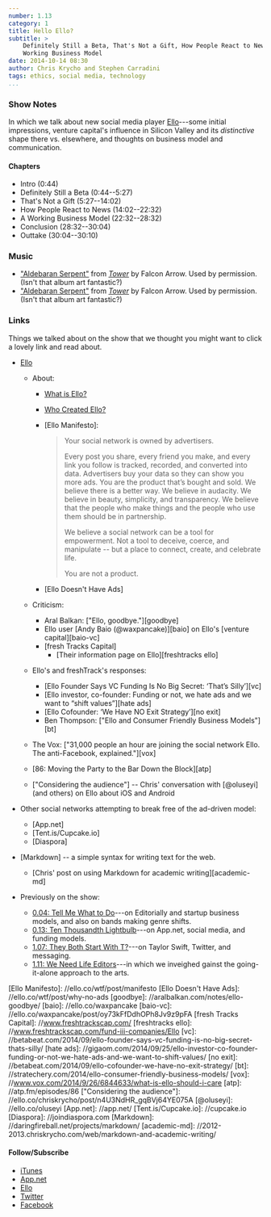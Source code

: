 ```yaml
---
number: 1.13
category: 1
title: Hello Ello?
subtitle: >
    Definitely Still a Beta, That's Not a Gift, How People React to News, A
    Working Business Model
date: 2014-10-14 08:30
author: Chris Krycho and Stephen Carradini
tags: ethics, social media, technology
...
```


### Show Notes

In which we talk about new social media player [Ello]---some initial
impressions, venture capital's influence in Silicon Valley and its *distinctive*
shape there vs. elsewhere, and thoughts on business model and communication.

[Ello]: //ello.co

#### Chapters

  - Intro (0:44)
  - Definitely Still a Beta (0:44--5:27)
  - That's Not a Gift (5:27--14:02)
  - How People React to News (14:02--22:32)
  - A Working Business Model (22:32--28:32)
  - Conclusion (28:32--30:04)
  - Outtake (30:04--30:10)

### Music

  - ["Aldebaran Serpent"] from [_Tower_] by Falcon Arrow. Used by permission.
    (Isn't that album art fantastic?)
  - ["Aldebaran Serpent"] from [_Tower_] by Falcon Arrow. Used by permission.
    (Isn't that album art fantastic?)

["Aldebaran Serpent"]: //falconarrow.bandcamp.com/track/aldebaran-serpent
[_Tower_]: //falconarrow.bandcamp.com/album/tower
["Winning Slowly Theme"]: //soundcloud.com/chriskrycho/winning-slowly

### Links

Things we talked about on the show that we thought you might want to click a
lovely link and read about.

  - [Ello]
      + About:
          * [What is Ello?]
          * [Who Created Ello?]
          * [Ello Manifesto]\:

            > Your social network is owned by advertisers.
            >
            > Every post you share, every friend you make, and every link you
            > follow is tracked, recorded, and converted into data. Advertisers
            > buy your data so they can show you more ads. You are the product
            > that’s bought and sold. We believe there is a better way. We
            > believe in audacity. We believe in beauty, simplicity, and
            > transparency. We believe that the people who make things and the
            > people who use them should be in partnership.
            >
            > We believe a social network can be a tool for empowerment. Not a
            > tool to deceive, coerce, and manipulate -- but a place to connect,
            > create, and celebrate life.
            >
            > You are not a product.

          * [Ello Doesn't Have Ads]

      + Criticism:
          * Aral Balkan: ["Ello, goodbye."][goodbye]
          * Ello user [Andy Baio (@waxpancake)][baio] on Ello's
            [venture capital][baio-vc]
          * [fresh Tracks Capital]
              - [Their information page on Ello][freshtracks ello]

      + Ello's and freshTrack's responses:
          * [Ello Founder Says VC Funding Is No Big Secret: ‘That’s Silly’][vc]
          * [Ello investor, co-founder: Funding or not, we hate ads and we want
            to “shift values”][hate ads]
          * [Ello Cofounder: ‘We Have NO Exit Strategy’][no exit]
          * Ben Thompson: ["Ello and Consumer Friendly Business Models"][bt]

      + The Vox: ["31,000 people an hour are joining the social network Ello.
        The anti-Facebook, explained."][vox]
      + [86: Moving the Party to the Bar Down the Block][atp]
      + ["Considering the audience"] -- Chris' conversation with [@oluseyi]
        (and others) on Ello about iOS and Android

  - Other social networks attempting to break free of the ad-driven model:
      + [App.net]
      + [Tent.is/Cupcake.io]
      + [Diaspora]

  - [Markdown] -- a simple syntax for writing text for the web.
      + [Chris' post on using Markdown for academic writing][academic-md]

  - Previously on the show:
      + [0.04: Tell Me What to Do][0.04]---on Editorially and startup business
        models, and also on bands making genre shifts.
      + [0.13: Ten Thousandth Lightbulb][0.13]---on App.net, social media, and
        funding models.
      + [1.07: They Both Start With T?][1.07]---on Taylor Swift, Twitter, and
        messaging.
      + [1.11: We Need Life Editors][1.11]---in which we inveighed gainst the
        going-it-alone approach to the arts.

[What is Ello?]: //ello.co/wtf/post/about-ello
[Who Created Ello?]: //ello.co/wtf/post/founders
[Ello Manifesto]\: //ello.co/wtf/post/manifesto
[Ello Doesn't Have Ads]: //ello.co/wtf/post/why-no-ads
[goodbye]: //aralbalkan.com/notes/ello-goodbye/
[baio]: //ello.co/waxpancake
[baio-vc]: //ello.co/waxpancake/post/oy73kFfDdhOPh8Jv9z9pFA
[fresh Tracks Capital]: //www.freshtrackscap.com/
[freshtracks ello]: //www.freshtrackscap.com/fund-iii-companies/Ello
[vc]: //betabeat.com/2014/09/ello-founder-says-vc-funding-is-no-big-secret-thats-silly/
[hate ads]: //gigaom.com/2014/09/25/ello-investor-co-founder-funding-or-not-we-hate-ads-and-we-want-to-shift-values/
[no exit]: //betabeat.com/2014/09/ello-cofounder-we-have-no-exit-strategy/
[bt]: //stratechery.com/2014/ello-consumer-friendly-business-models/
[vox]: //www.vox.com/2014/9/26/6844633/what-is-ello-should-i-care
[atp]: //atp.fm/episodes/86
["Considering the audience"]: //ello.co/chriskrycho/post/n4U3NdHR_gqBVj64YE075A
[@oluseyi]: //ello.co/oluseyi
[App.net]: //app.net/
[Tent.is/Cupcake.io]: //cupcake.io
[Diaspora]: //joindiaspora.com
[Markdown]: //daringfireball.net/projects/markdown/
[academic-md]: //2012-2013.chriskrycho.com/web/markdown-and-academic-writing/

[0.04]: //www.winningslowly.org/0.04/
[0.13]: //www.winningslowly.org/0.13/
[1.07]: //www.winningslowly.org/1.07/
[1.11]: //www.winningslowly.org/1.11/

#### Follow/Subscribe

  - [iTunes](//itunes.apple.com/us/podcast/winning-slowly/id807603957?mt=2)
  - [App.net](//alpha.app.net/winningslowly)
  - [Ello](//ello.co/winningslowly)
  - [Twitter](//twitter.com/winningslowly)
  - [Facebook](//www.facebook.com/winningslowlypodcast)
